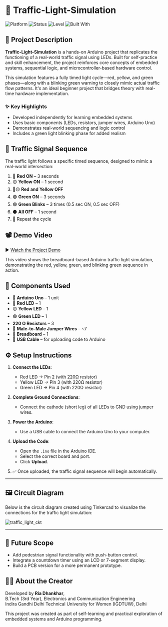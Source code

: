 # 🚦 Traffic-Light-Simulation


![Platform](https://img.shields.io/badge/Platform-Arduino-blue?logo=arduino)
![Status](https://img.shields.io/badge/Project-Completed-brightgreen)
![Level](https://img.shields.io/badge/Level-Beginner-yellow)
![Built With](https://img.shields.io/badge/Built%20With-C%2B%2B%20%7C%20ArduinoIDE-orange)

## 📄 Project Description

**Traffic-Light-Simulation** is a hands-on Arduino project that replicates the functioning of a real-world traffic signal using LEDs. Built for self-practice and skill enhancement, the project reinforces core concepts of embedded systems, sequential logic, and microcontroller-based hardware control.

This simulation features a fully timed light cycle—red, yellow, and green phases—along with a blinking green warning to closely mimic actual traffic flow patterns. It's an ideal beginner project that bridges theory with real-time hardware implementation.



### ✨ Key Highlights

- Developed independently for learning embedded systems  
- Uses basic components (LEDs, resistors, jumper wires, Arduino Uno)  
- Demonstrates real-world sequencing and logic control  
- Includes a green light blinking phase for added realism



## 🔄 Traffic Signal Sequence

The traffic light follows a specific timed sequence, designed to mimic a real-world intersection:

1. 🔴 **Red ON** – 3 seconds  
2. 🟡 **Yellow ON** – 1 second  
3. 🔴🟡 **Red and Yellow OFF**  
4. 🟢 **Green ON** – 3 seconds  
5. 🟢 **Green Blinks** – 3 times (0.5 sec ON, 0.5 sec OFF)  
6. ⚫ **All OFF** – 1 second  
7. 🔁 Repeat the cycle



## 📽️ Demo Video

▶️ [Watch the Project Demo](https://drive.google.com/file/d/1gsn7msTK_bay_aMktc-B3htmRpdgCpuA/view?usp=drive_link)

This video shows the breadboard-based Arduino traffic light simulation, demonstrating the red, yellow, green, and blinking green sequence in action.




## 🧰 Components Used

- 🔌 **Arduino Uno** – 1 unit  
- 🔴 **Red LED** – 1  
- 🟡 **Yellow LED** – 1  
- 🟢 **Green LED** – 1  
-  **220 Ω Resistors** – 3  
- 🧵 **Male-to-Male Jumper Wires** – ~7  
- 🔲 **Breadboard** – 1  
- 🔌 **USB Cable** – for uploading code to Arduino



## ⚙️ Setup Instructions

1. **Connect the LEDs**:
   - Red LED → Pin 2 (with 220Ω resistor)
   - Yellow LED → Pin 3 (with 220Ω resistor)
   - Green LED → Pin 4 (with 220Ω resistor)

2. **Complete Ground Connections**:
   - Connect the cathode (short leg) of all LEDs to GND using jumper wires.

3. **Power the Arduino**:
   - Use a USB cable to connect the Arduino Uno to your computer.

4. **Upload the Code**:
   - Open the `.ino` file in the Arduino IDE.
   - Select the correct board and port.
   - Click **Upload**.

5. ✅ Once uploaded, the traffic signal sequence will begin automatically.

---

## 🖼️ Circuit Diagram

Below is the circuit diagram created using Tinkercad to visualize the connections for the traffic light simulation:


![traffic_light_ckt](https://github.com/user-attachments/assets/5c84ae58-bd9e-419f-b5a3-44b840162b70)

---

## 🚀 Future Scope

- Add pedestrian signal functionality with push-button control.
- Integrate a countdown timer using an LCD or 7-segment display.
- Build a PCB version for a more permanent prototype.

## 👩‍💻 About the Creator

Developed by **Ria Dhankhar**,  
B.Tech (3rd Year), Electronics and Communication Engineering  
Indira Gandhi Delhi Technical University for Women (IGDTUW), Delhi  

This project was created as part of self-learning and practical exploration of embedded systems and Arduino programming.


